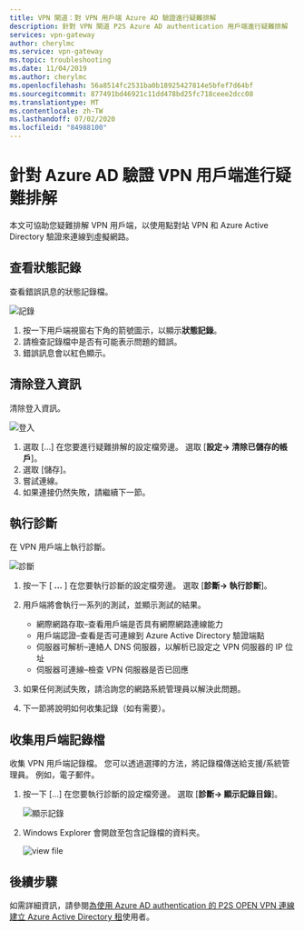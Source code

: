 ```yaml
---
title: VPN 閘道：對 VPN 用戶端 Azure AD 驗證進行疑難排解
description: 針對 VPN 閘道 P2S Azure AD authentication 用戶端進行疑難排解
services: vpn-gateway
author: cherylmc
ms.service: vpn-gateway
ms.topic: troubleshooting
ms.date: 11/04/2019
ms.author: cherylmc
ms.openlocfilehash: 56a8514fc2531ba0b18925427814e5bfef7d64bf
ms.sourcegitcommit: 877491bd46921c11dd478bd25fc718ceee2dcc08
ms.translationtype: MT
ms.contentlocale: zh-TW
ms.lasthandoff: 07/02/2020
ms.locfileid: "84988100"
---
```

# <a name="troubleshoot-an-azure-ad-authentication-vpn-client"></a>針對 Azure AD 驗證 VPN 用戶端進行疑難排解

本文可協助您疑難排解 VPN 用戶端，以使用點對站 VPN 和 Azure Active Directory 驗證來連線到虛擬網路。

## <a name="view-status-log"></a><a name="status"></a>查看狀態記錄

查看錯誤訊息的狀態記錄檔。

![記錄](./media/troubleshoot-ad-vpn-client/1.png)

1. 按一下用戶端視窗右下角的箭號圖示，以顯示**狀態記錄**。
2. 請檢查記錄檔中是否有可能表示問題的錯誤。
3. 錯誤訊息會以紅色顯示。

## <a name="clear-sign-in-information"></a><a name="clear"></a>清除登入資訊

清除登入資訊。

![登入](./media/troubleshoot-ad-vpn-client/2.png)

1. 選取 [...] 在您要進行疑難排解的設定檔旁邊。 選取 [**設定-> 清除已儲存的帳戶**]。
2. 選取 [儲存]。
3. 嘗試連線。
4. 如果連接仍然失敗，請繼續下一節。

## <a name="run-diagnostics"></a><a name="diagnostics"></a>執行診斷

在 VPN 用戶端上執行診斷。

![診斷](./media/troubleshoot-ad-vpn-client/3.png)

1. 按一下 [ **...** ] 在您要執行診斷的設定檔旁邊。 選取 [**診斷-> 執行診斷**]。
2. 用戶端將會執行一系列的測試，並顯示測試的結果。

   * 網際網路存取–查看用戶端是否具有網際網路連線能力
   * 用戶端認證–查看是否可連線到 Azure Active Directory 驗證端點
   * 伺服器可解析–連絡人 DNS 伺服器，以解析已設定之 VPN 伺服器的 IP 位址
   * 伺服器可連線–檢查 VPN 伺服器是否已回應
3. 如果任何測試失敗，請洽詢您的網路系統管理員以解決此問題。
4. 下一節將說明如何收集記錄（如有需要）。

## <a name="collect-client-log-files"></a><a name="logfiles"></a>收集用戶端記錄檔

收集 VPN 用戶端記錄檔。 您可以透過選擇的方法，將記錄檔傳送給支援/系統管理員。 例如，電子郵件。

1. 按一下 [...] 在您要執行診斷的設定檔旁邊。 選取 [**診斷-> 顯示記錄目錄**]。

   ![顯示記錄](./media/troubleshoot-ad-vpn-client/4.png)
2. Windows Explorer 會開啟至包含記錄檔的資料夾。

   ![view file](./media/troubleshoot-ad-vpn-client/5.png)

## <a name="next-steps"></a>後續步驟

如需詳細資訊，請參閱[為使用 Azure AD authentication 的 P2S OPEN VPN 連線建立 Azure Active Directory 租](openvpn-azure-ad-tenant.md)使用者。